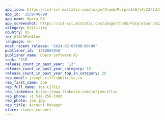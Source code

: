 ```yaml
---
app_icon: https://is1-ssl.mzstatic.com/image/thumb/Purple116/v4/23/7d/2a/237d2a4f-cb60-f2a9-bf6a-c1f4e207ee2d/AppIcon-1x_U007emarketing-0-7-0-0-85-220-0.png/1024x1024bb.png
app_id: '1559740799'
app_name: Opera GX
app_screenshot: https://is1-ssl.mzstatic.com/image/thumb/PurpleSource126/v4/e0/df/74/e0df7435-3e19-f4a6-d0eb-df3d6da584ca/97ba6f2e-29ab-4fef-9e20-7a6c38e2de58_0_APP_IPHONE_65_0.png/1242x2688bb.png
category: Utilities
country: US
id: OfAL3PaHAlno
language: en
most_recent_release: '2024-02-08T00:00:00'
publisher_id: '1282065940'
publisher_name: Opera Software AS
rank: '218'
release_count_in_past_year: '13'
release_count_in_past_year_category: 10
release_count_in_past_year_top_in_category: 29
rep_email: joseph.cillis@bitrise.io
rep_first_name: Joe
rep_full_name: Joe Cillis
rep_linkedin: https://www.linkedin.com/in/joecillis
rep_phone: +1 518-258-1902
rep_photo: joe.jpg
rep_title: Account Manager
store: itunes_connect
---
```

